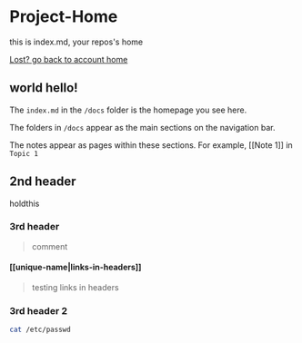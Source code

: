 # Project-Home

this is index.md, your repos's home

[Lost? go back to account home](/)

## world hello!


The `index.md` in the `/docs` folder is the homepage you see here.

The folders in `/docs` appear as the main sections on the navigation bar.

The notes appear as pages within these sections. For example, [[Note 1]] in `Topic 1`


## 2nd header
holdthis

### 3rd header

> comment

#### [[unique-name|links-in-headers]]

> testing links in headers


### 3rd header 2

```sh
cat /etc/passwd
```



